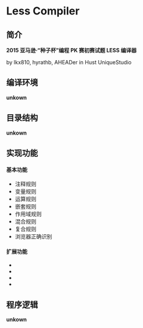 Less Compiler
==========================

## 简介
**2015 亚马逊·“种子杯”编程 PK 赛初赛试题 LESS 编译器**

by lkx810, hyrathb, AHEADer in Hust UniqueStudio

## 编译环境
**unkown**

## 目录结构
**unkown**

## 实现功能

#### 基本功能

+ 注释规则
+ 变量规则
+ 运算规则
+ 嵌套规则
+ 作用域规则
+ 混合规则
+ 复合规则
+ 浏览器正确识别

#### 扩展功能

+
+
+
+

## 程序逻辑

**unkown**


